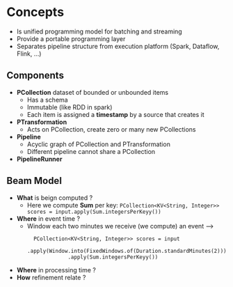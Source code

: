 # Concepts

- Is unified programming model for batching and streaming
- Provide a portable programming layer
- Separates pipeline structure from execution platform (Spark, Dataflow, Flink, ...)

## Components
- **PCollection** dataset of bounded or unbounded items 
  - Has a schema
  - Immutable (like RDD in spark)
  - Each item is assigned a **timestamp** by a source that creates it
- **PTransformation**
  - Acts on PCollection, create zero or many new PCollections
- **Pipeline** 
  - Acyclic graph of PCollection and PTransformation
  - Different pipeline cannot share a PCollection
- **PipelineRunner** 

## Beam Model 
- **What** is beign computed ?
  - Here we compute **Sum** per key:
    ```PCollection<KV<String, Integer>> scores = input.apply(Sum.integersPerKeyy())```
- **Where** in event time ?
  - Window each two minutes we receive (we compute) an event  --> 
    ```
      PCollection<KV<String, Integer>> scores = input
                 .apply(Window.into(FixedWindows.of(Duration.standardMinutes(2)))
                 .apply(Sum.integersPerKeyy())
    ```
- **Where** in processing time ? 
- **How** refinement relate ? 

